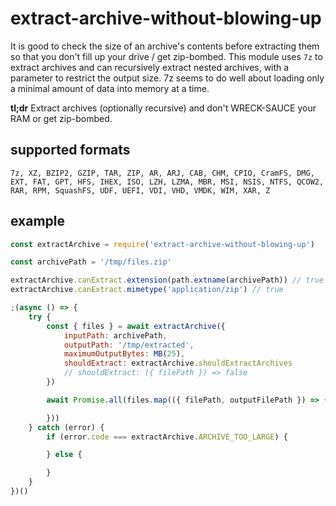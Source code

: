 # extract-archive-without-blowing-up

It is good to check the size of an archive's contents before extracting them so that you don't fill up your drive / get zip-bombed. This module uses `7z` to extract archives and can recursively extract nested archives, with a parameter to restrict the output size. 7z seems to do well about loading only a minimal amount of data into memory at a time.

**tl;dr** Extract archives (optionally recursive) and don't WRECK-SAUCE your RAM or get zip-bombed.

## supported formats

```
7z, XZ, BZIP2, GZIP, TAR, ZIP, AR, ARJ, CAB, CHM, CPIO, CramFS, DMG, EXT, FAT, GPT, HFS, IHEX, ISO, LZH, LZMA, MBR, MSI, NSIS, NTFS, QCOW2, RAR, RPM, SquashFS, UDF, UEFI, VDI, VHD, VMDK, WIM, XAR, Z
```

## example

```js
const extractArchive = require('extract-archive-without-blowing-up')

const archivePath = '/tmp/files.zip'

extractArchive.canExtract.extension(path.extname(archivePath)) // true
extractArchive.canExtract.mimetype('application/zip') // true

;(async () => {
	try {
		const { files } = await extractArchive({
			inputPath: archivePath,
			outputPath: '/tmp/extracted',
			maximumOutputBytes: MB(25),
			shouldExtract: extractArchive.shouldExtractArchives
			// shouldExtract: ({ filePath }) => false
		})

		await Promise.all(files.map(({ filePath, outputFilePath }) => {

		}))
	} catch (error) {
		if (error.code === extractArchive.ARCHIVE_TOO_LARGE) {

		} else {

		}
	}
})()
```
